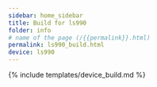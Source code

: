 ```yaml
---
sidebar: home_sidebar
title: Build for ls990
folder: info
# name of the page (/{{permalink}}.html)
permalink: ls990_build.html
device: ls990
---
```

{% include templates/device_build.md %}
